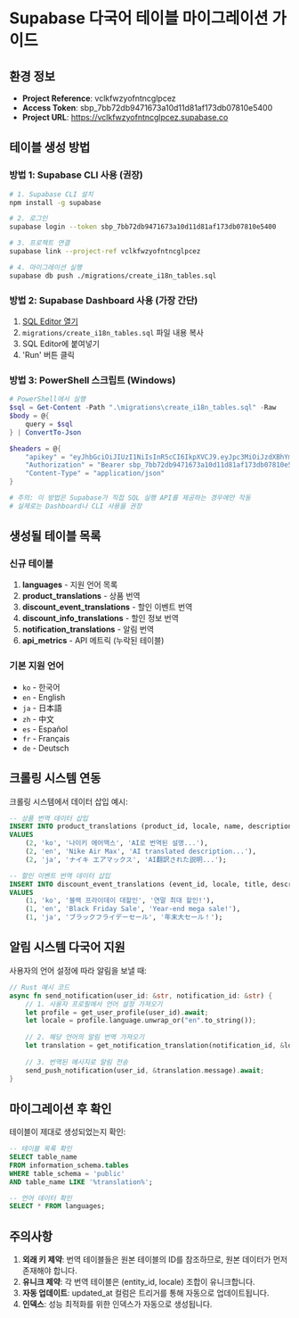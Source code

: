 # Supabase 다국어 테이블 마이그레이션 가이드

## 환경 정보
- **Project Reference**: vclkfwzyofntncglpcez
- **Access Token**: sbp_7bb72db9471673a10d11d81af173db07810e5400
- **Project URL**: https://vclkfwzyofntncglpcez.supabase.co

## 테이블 생성 방법

### 방법 1: Supabase CLI 사용 (권장)

```bash
# 1. Supabase CLI 설치
npm install -g supabase

# 2. 로그인
supabase login --token sbp_7bb72db9471673a10d11d81af173db07810e5400

# 3. 프로젝트 연결
supabase link --project-ref vclkfwzyofntncglpcez

# 4. 마이그레이션 실행
supabase db push ./migrations/create_i18n_tables.sql
```

### 방법 2: Supabase Dashboard 사용 (가장 간단)

1. [SQL Editor 열기](https://supabase.com/dashboard/project/vclkfwzyofntncglpcez/sql/new)
2. `migrations/create_i18n_tables.sql` 파일 내용 복사
3. SQL Editor에 붙여넣기
4. 'Run' 버튼 클릭

### 방법 3: PowerShell 스크립트 (Windows)

```powershell
# PowerShell에서 실행
$sql = Get-Content -Path ".\migrations\create_i18n_tables.sql" -Raw
$body = @{
    query = $sql
} | ConvertTo-Json

$headers = @{
    "apikey" = "eyJhbGciOiJIUzI1NiIsInR5cCI6IkpXVCJ9.eyJpc3MiOiJzdXBhYmFzZSIsInJlZiI6InZjbGtmd3p5b2ZudG5jZ2xwY2V6Iiwicm9sZSI6ImFub24iLCJpYXQiOjE3NTQzNjg2ODIsImV4cCI6MjA2OTk0NDY4Mn0.MoxBlXh3HGQ20HIabDFx3UJi41_yClp-tkGuYARxw3o"
    "Authorization" = "Bearer sbp_7bb72db9471673a10d11d81af173db07810e5400"
    "Content-Type" = "application/json"
}

# 주의: 이 방법은 Supabase가 직접 SQL 실행 API를 제공하는 경우에만 작동
# 실제로는 Dashboard나 CLI 사용을 권장
```

## 생성될 테이블 목록

### 신규 테이블
1. **languages** - 지원 언어 목록
2. **product_translations** - 상품 번역
3. **discount_event_translations** - 할인 이벤트 번역
4. **discount_info_translations** - 할인 정보 번역
5. **notification_translations** - 알림 번역
6. **api_metrics** - API 메트릭 (누락된 테이블)

### 기본 지원 언어
- `ko` - 한국어
- `en` - English
- `ja` - 日本語
- `zh` - 中文
- `es` - Español
- `fr` - Français
- `de` - Deutsch

## 크롤링 시스템 연동

크롤링 시스템에서 데이터 삽입 예시:

```sql
-- 상품 번역 데이터 삽입
INSERT INTO product_translations (product_id, locale, name, description)
VALUES 
    (2, 'ko', '나이키 에어맥스', 'AI로 번역된 설명...'),
    (2, 'en', 'Nike Air Max', 'AI translated description...'),
    (2, 'ja', 'ナイキ エアマックス', 'AI翻訳された説明...');

-- 할인 이벤트 번역 데이터 삽입
INSERT INTO discount_event_translations (event_id, locale, title, description)
VALUES 
    (1, 'ko', '블랙 프라이데이 대할인', '연말 최대 할인!'),
    (1, 'en', 'Black Friday Sale', 'Year-end mega sale!'),
    (1, 'ja', 'ブラックフライデーセール', '年末大セール！');
```

## 알림 시스템 다국어 지원

사용자의 언어 설정에 따라 알림을 보낼 때:

```rust
// Rust 예시 코드
async fn send_notification(user_id: &str, notification_id: &str) {
    // 1. 사용자 프로필에서 언어 설정 가져오기
    let profile = get_user_profile(user_id).await;
    let locale = profile.language.unwrap_or("en".to_string());
    
    // 2. 해당 언어의 알림 번역 가져오기
    let translation = get_notification_translation(notification_id, &locale).await;
    
    // 3. 번역된 메시지로 알림 전송
    send_push_notification(user_id, &translation.message).await;
}
```

## 마이그레이션 후 확인

테이블이 제대로 생성되었는지 확인:

```sql
-- 테이블 목록 확인
SELECT table_name 
FROM information_schema.tables 
WHERE table_schema = 'public' 
AND table_name LIKE '%translation%';

-- 언어 데이터 확인
SELECT * FROM languages;
```

## 주의사항

1. **외래 키 제약**: 번역 테이블들은 원본 테이블의 ID를 참조하므로, 원본 데이터가 먼저 존재해야 합니다.
2. **유니크 제약**: 각 번역 테이블은 (entity_id, locale) 조합이 유니크합니다.
3. **자동 업데이트**: updated_at 컬럼은 트리거를 통해 자동으로 업데이트됩니다.
4. **인덱스**: 성능 최적화를 위한 인덱스가 자동으로 생성됩니다.